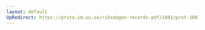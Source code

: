 ```yaml
---
layout: default
UpRedirect: https://pruto.im.uu.se/riksdagen-records-pdf/1881/prot-1881--ak--007/prot-1881--ak--007_000.pdf
---
```

